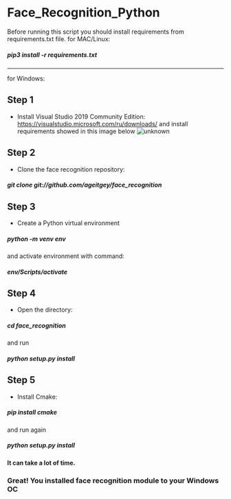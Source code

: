 # Face_Recognition_Python

Before running this script you should install requirements from requirements.txt file. 
for MAC/Linux:

##### pip3 install -r requirements.txt
---

for Windows:
## Step 1
- Install Visual Studio 2019 Community Edition: 
https://visualstudio.microsoft.com/ru/downloads/
and install requirements showed in this image below
![unknown](https://user-images.githubusercontent.com/57629134/101280761-1db74f80-37f5-11eb-982d-3b930e671283.png)

## Step 2
- Clone the face recognition repository:
##### git clone git://github.com/ageitgey/face_recognition


## Step 3
- Create a Python virtual environment
##### python -m venv env
and activate environment with command: 
##### env/Scripts/activate

## Step 4
- Open the directory:
##### cd face_recognition
and run 
##### python setup.py install

## Step 5
- Install Cmake:
##### pip install cmake
and run again 
##### python setup.py install
#### It can take a lot of time. 
### Great! You installed face recognition module to your Windows OC





